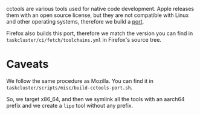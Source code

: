 cctools are various tools used for native code development.
Apple releases them with an open source license, but they are not compatible
with Linux and other operating systems, therefore we build a
[port](https://github.com/tpoechtrager/cctools-port).

Firefox also builds this port, therefore we match the version you can find in
`taskcluster/ci/fetch/toolchains.yml` in Firefox's source tree.

# Caveats

We follow the same procedure as Mozilla.
You can find it in `taskcluster/scripts/misc/build-cctools-port.sh`.

So, we target x86_64, and then we symlink all the tools with an aarch64 prefix
and we create a `lipo` tool without any prefix.
